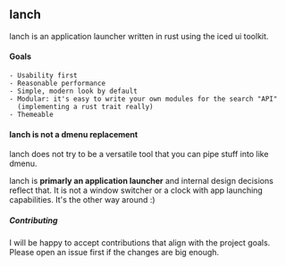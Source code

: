 ## lanch
lanch is an application launcher written in rust using the iced ui toolkit.

#### Goals
    - Usability first
    - Reasonable performance
    - Simple, modern look by default
    - Modular: it's easy to write your own modules for the search "API" 
      (implementing a rust trait really)
    - Themeable

#### lanch is not a dmenu replacement
lanch does not try to be a versatile tool that you can pipe stuff into like dmenu. 

lanch is **primarly an application launcher** and internal design decisions reflect that. 
It is not a window switcher or a clock with app launching capabilities. It's the other way around :)

##### Contributing
I will be happy to accept contributions that align with the project goals.
Please open an issue first if the changes are big enough.

